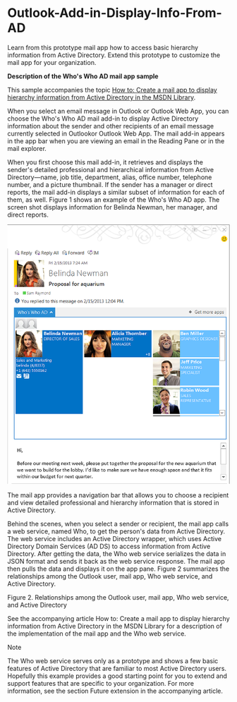 # Outlook-Add-in-Display-Info-From-AD
Learn from this prototype mail app how to access basic hierarchy information from Active Directory. Extend this prototype to customize the mail app for your organization.

**Description of the Who's Who AD mail app sample**

This sample accompanies the topic  [How to: Create a mail app to display hierarchy information from Active Directory in the MSDN Library](http://msdn.microsoft.com/library/bb419185-f004-4118-a53d-3b6c8e984c9e.aspx).

When you select an email message in Outlook or Outlook Web App, you can choose the Who's Who AD mail add-in to display Active Directory information about the sender and other recipients of an email message currently selected in Outlookor Outlook Web App. The mail add-in appears in the app bar when you are viewing an email in the Reading Pane or in the mail explorer.

When you first choose this mail add-in, it retrieves and displays the sender's detailed professional and hierarchical information from Active Directory—name, job title, department, alias, office number, telephone number, and a picture thumbnail. If the sender has a manager or direct reports, the mail add-in displays a similar subset of information for each of them, as well. Figure 1 shows an example of the Who's Who AD app. The screen shot displays information for Belinda Newman, her manager, and direct reports.


![Figure 1. Mail app displays Active Directory information for an email sender in Outlook](/description/image.png)
 
The mail app provides a navigation bar that allows you to choose a recipient and view detailed professional and hierarchy information that is stored in Active Directory.

Behind the scenes, when you select a sender or recipient, the mail app calls a web service, named Who, to get the person's data from Active Directory. The web service includes an Active Directory wrapper, which uses Active Directory Domain Services (AD DS) to access information from Active Directory. After getting the data, the Who web service serializes the data in JSON format and sends it back as the web service response. The mail app then pulls the data and displays it on the app pane. Figure 2 summarizes the relationships among the Outlook user, mail app, Who web service, and Active Directory.

Figure 2. Relationships among the Outlook user, mail app, Who web service, and Active Directory

 
See the accompanying article  How to: Create a mail app to display hierarchy information from Active Directory in the MSDN Library for a description of the implementation of the mail app and the Who web service.



Note


The Who web service serves only as a prototype and shows a few basic features of Active Directory that are familiar to most Active Directory users. Hopefully this example provides a good starting point for you to extend and support features that are specific to your organization. For more information, see the section  Future extension in the accompanying article.
 

